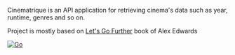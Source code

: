Cinematrique is an API application for retrieving cinema's data such as year, runtime, genres and so on.

Project is mostly based on [Let's Go Further](https://lets-go-further.alexedwards.net/) book of Alex Edwards

[![Go](https://storage.googleapis.com/qvault-webapp-dynamic-assets/course_assets/3elNhQu.png)](https://go.dev/)
